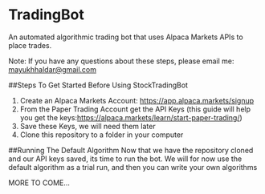# TradingBot
An automated algorithmic trading bot that uses Alpaca Markets APIs to place trades. 

Note: If you have any questions about these steps, please email me: mayukhhaldar@gmail.com

##Steps To Get Started Before Using StockTradingBot
1. Create an Alpaca Markets Account: https://app.alpaca.markets/signup
2. From the Paper Trading Account get the API Keys (this guide will help you get the keys:https://alpaca.markets/learn/start-paper-trading/)
3. Save these Keys, we will need them later
4. Clone this repository to a folder in your computer

##Running The Default Algorithm
Now that we have the repository cloned and our API keys saved, its time to run the bot.
We will for now use the default algorithm as a trial run, and then you can write your own algorithms








MORE TO COME...
